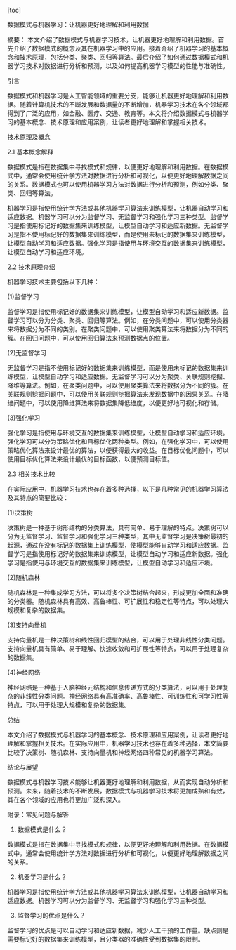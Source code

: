 
[toc]                    
                
                
数据模式与机器学习：让机器更好地理解和利用数据

摘要：
本文介绍了数据模式与机器学习技术，让机器更好地理解和利用数据。首先介绍了数据模式的概念及其在机器学习中的应用。接着介绍了机器学习的基本概念和技术原理，包括分类、聚类、回归等算法。最后介绍了如何通过数据模式和机器学习技术对数据进行分析和预测，以及如何提高机器学习模型的性能与准确性。

引言

数据模式和机器学习是人工智能领域的重要分支，能够让机器更好地理解和利用数据。随着计算机技术的不断发展和数据量的不断增加，机器学习技术在各个领域都得到了广泛的应用，如金融、医疗、交通、教育等。本文将介绍数据模式与机器学习的基本概念、技术原理和应用案例，让读者更好地理解和掌握相关技术。

技术原理及概念

2.1 基本概念解释

数据模式是指在数据集中寻找模式和规律，以便更好地理解和利用数据。在数据模式中，通常会使用统计学方法对数据进行分析和可视化，以便更好地理解数据之间的关系。数据模式也可以使用机器学习方法对数据进行分析和预测，例如分类、聚类、回归等算法。

机器学习是指使用统计学方法或其他机器学习算法来训练模型，让机器自动学习和适应数据。机器学习可以分为监督学习、无监督学习和强化学习三种类型。监督学习是指使用标记好的数据集来训练模型，让模型自动学习和适应新数据。无监督学习是指不使用标记好的数据集来训练模型，而是使用未标记的数据集来训练模型，让模型自动学习和适应数据。强化学习是指使用与环境交互的数据集来训练模型，让模型自动学习和适应环境。

2.2 技术原理介绍

机器学习技术主要包括以下几种：

(1)监督学习

监督学习是指使用标记好的数据集来训练模型，让模型自动学习和适应新数据。监督学习可以分为分类、聚类、回归等算法。例如，在分类问题中，可以使用分类器来将数据分为不同的类别。在聚类问题中，可以使用聚类算法来将数据分为不同的簇。在回归问题中，可以使用回归算法来预测数据点的位置。

(2)无监督学习

无监督学习是指不使用标记好的数据集来训练模型，而是使用未标记的数据集来训练模型，让模型自动学习和适应数据。无监督学习可以分为聚类、关联规则挖掘、降维等算法。例如，在聚类问题中，可以使用聚类算法来将数据分为不同的簇。在关联规则挖掘问题中，可以使用关联规则挖掘算法来发现数据中的因果关系。在降维问题中，可以使用降维算法来将数据集降低维度，以便更好地可视化和存储。

(3)强化学习

强化学习是指使用与环境交互的数据集来训练模型，让模型自动学习和适应环境。强化学习可以分为策略优化和目标优化两种类型。例如，在强化学习中，可以使用策略优化算法来设计最优的算法，以便获得最大的收益。在目标优化问题中，可以使用目标优化算法来设计最优的目标函数，以便预测目标值。

2.3 相关技术比较

在实际应用中，机器学习技术也存在着多种选择，以下是几种常见的机器学习算法及其特点的简要比较：

(1)决策树

决策树是一种基于树形结构的分类算法，具有简单、易于理解的特点。决策树可以分为无监督学习、监督学习和强化学习三种类型，其中无监督学习是决策树最初的起源，通过在没有标记的数据集上训练模型，使模型能够自动学习和适应数据。监督学习是指使用标记好的数据集来训练模型，让模型自动学习和适应新数据。强化学习是指使用与环境交互的数据集来训练模型，让模型自动学习和适应环境。

(2)随机森林

随机森林是一种集成学习方法，可以将多个决策树结合起来，形成更加全面和准确的分类器。随机森林具有高效、高鲁棒性、可扩展性和稳定性等特点，可以处理大规模和复杂的数据集。

(3)支持向量机

支持向量机是一种决策树和线性回归模型的结合，可以用于处理非线性分类问题。支持向量机具有简单、易于理解、快速收敛和可扩展性等特点，可以用于处理复杂的数据集。

(4)神经网络

神经网络是一种基于人脑神经元结构和信息传递方式的分类算法，可以用于处理复杂的非线性分类问题。神经网络具有高准确率、高鲁棒性、可训练性和可学习性等特点，可以用于处理大规模和复杂的数据集。

总结

本文介绍了数据模式与机器学习的基本概念、技术原理和应用案例，让读者更好地理解和掌握相关技术。在实际应用中，机器学习技术也存在着多种选择，本文简要比较了决策树、随机森林、支持向量机和神经网络四种常见的机器学习算法。

结论与展望

数据模式与机器学习技术能够让机器更好地理解和利用数据，从而实现自动分析和预测。未来，随着技术的不断发展，数据模式与机器学习技术将更加成熟和有效，其在各个领域的应用也将更加广泛和深入。



附录：常见问题与解答

1. 数据模式是什么？

数据模式是指在数据集中寻找模式和规律，以便更好地理解和利用数据。在数据模式中，通常会使用统计学方法对数据进行分析和可视化，以便更好地理解数据之间的关系。

2. 机器学习是什么？

机器学习是指使用统计学方法或其他机器学习算法来训练模型，让机器自动学习和适应数据。机器学习可以分为监督学习、无监督学习和强化学习三种类型。

3. 监督学习的优点是什么？

监督学习的优点是可以自动学习和适应新数据，减少人工干预的工作量。缺点则是需要标记好的数据集来训练模型，且分类器的准确性受到数据集的限制。

